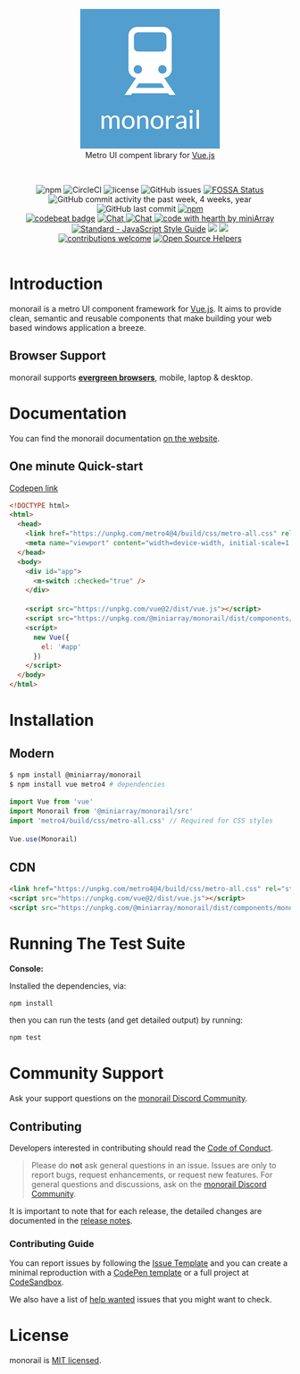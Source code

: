 <p align="center">
  <img src="./assets/logo.png" />
  <br>
  Metro UI compent library for <a href="https://vuejs.org">Vue.js</a>
</p>

<p><br></p>

<p align="center">
  <img src="https://img.shields.io/npm/v/@miniarray/monorail.svg" alt="npm" />
  <img src="https://img.shields.io/circleci/project/github/miniArray/monorail.svg" alt="CircleCI" />
  <img src="https://img.shields.io/github/license/miniArray/monorail.svg" alt="license" />
  <img src="https://img.shields.io/github/issues-raw/miniArray/monorail.svg" alt="GitHub issues" />
  <a href="https://app.fossa.io/projects/git%2Bgithub.com%2FminiArray%2Fmonorail?ref=badge_shield"><img src="https://app.fossa.io/api/projects/git%2Bgithub.com%2FminiArray%2Fmonorail.svg?type=shield" alt="FOSSA Status" /></a>
  <br>
  <img src="https://img.shields.io/github/commit-activity/y/miniArray/monorail.svg" alt="GitHub commit activity the past week, 4 weeks, year" />
  <img src="https://img.shields.io/github/last-commit/miniArray/monorail.svg" alt="GitHub last commit" />
  <a href="https://www.npmjs.com/package/@miniarray/monorail"><img src="https://img.shields.io/npm/dm/@miniarray/monorail.svg" alt="npm" /></a>
  <br>
  <a href="https://codebeat.co/projects/github-com-miniarray-monorail-master"><img src="https://codebeat.co/badges/83a1a3eb-c751-4782-b994-e2a16428a1b1" alt="codebeat badge" /></a>
  <a href="http://chat.monorail.rocks">
    <img src="https://img.shields.io/badge/chat-on%20discord-7289da.svg" alt="Chat">
  </a>
  <a href="./docs/donate.md">
    <img src="https://img.shields.io/badge/$-donate-ff69b4.svg?maxAge=2592000&style=flat" alt="Chat">
  </a>
  <a href="https://github.com/nhnent">
    <img src="https://img.shields.io/badge/%3C%2F%3E%20with%20%E2%99%A5%20by-miniArray-ff1414.svg" alt="code with hearth by miniArray">
  </a>
  <br>
  <a href="https://standardjs.com"><img src="https://img.shields.io/badge/code_style-standard-brightgreen.svg" alt="Standard - JavaScript Style Guide"></a>
  <a href="https://unpkg.com/@miniarray/monorail/dist/components/monorail.js"><img src="http://img.badgesize.io/https://unpkg.com/@miniarray/monorail/dist/components/monorail.js?compression=gzip"></a>
  <a href="https://codeclimate.com/github/miniArray/monorail/maintainability"><img src="https://api.codeclimate.com/v1/badges/91b2544d689f9c3cfbcb/maintainability" /></a>
  <br>
  <a href="https://github.com/miniArray/monorail/issues"><img src="https://img.shields.io/badge/contributions-welcome-brightgreen.svg?style=flat" alt="contributions welcome" /></a>
  <a href="https://www.codetriage.com/miniarray/monorail"><img src="https://www.codetriage.com/miniarray/monorail/badges/users.svg" alt="Open Source Helpers" /></a>
  <br>
  <br>
</p>


# Introduction

monorail is a metro UI component framework for [Vue.js](https://vuejs.com). It aims to provide clean, semantic and reusable components that make building your web based windows application a breeze.

## Browser Support

monorail supports **[evergreen browsers](https://www.techopedia.com/definition/31094/evergreen-browser)**, mobile, laptop & desktop.

# Documentation

You can find the monorail documentation [on the website](http://monorail.rocks).

## One minute Quick-start

[Codepen link](http://starter.monorail.rocks)
```html
<!DOCTYPE html>
<html>
  <head>
    <link href="https://unpkg.com/metro4@4/build/css/metro-all.css" rel="stylesheet" />
    <meta name="viewport" content="width=device-width, initial-scale=1, maximum-scale=1, user-scalable=no, minimal-ui">
  </head>
  <body>
    <div id="app">
      <m-switch :checked="true" />
    </div>

    <script src="https://unpkg.com/vue@2/dist/vue.js"></script>
    <script src="https://unpkg.com/@miniarray/monorail/dist/components/monorail.js"></script>
    <script>
      new Vue({
        el: '#app'
      })
    </script>
  </body>
</html>
```

# Installation

## Modern

```bash
$ npm install @miniarray/monorail
$ npm install vue metro4 # dependencies
```

```js static
import Vue from 'vue'
import Monorail from '@miniarray/monorail/src'
import 'metro4/build/css/metro-all.css' // Required for CSS styles

Vue.use(Monorail)
```

## CDN
```html
<link href="https://unpkg.com/metro4@4/build/css/metro-all.css" rel="stylesheet" />
<script src="https://unpkg.com/vue@2/dist/vue.js"></script>
<script src="https://unpkg.com/@miniarray/monorail/dist/components/monorail.js"></script>
```

# Running The Test Suite

**Console:**

Installed the dependencies, via:

```bash
npm install
```

then you can run the tests (and get detailed output) by running:

```bash
npm test
```

# Community Support

Ask your support questions on the [monorail Discord Community](http://chat.monorail.rocks).

## Contributing

Developers interested in contributing should read the [Code of Conduct](./docs/code_of_conduct.md).

> Please do **not** ask general questions in an issue. Issues are only to report bugs, request
  enhancements, or request new features. For general questions and discussions, ask on the [monorail Discord Community](http://chat.monorail.rocks).

It is important to note that for each release, the detailed changes are documented in the [release notes](http://releases.monorail.rocks).

### Contributing Guide

You can report issues by following the [Issue Template](http://issues.monorail.rocks) and you can create a minimal reproduction with a [CodePen template](http://template.monorail.rocks) or a full project at [CodeSandbox](https://codesandbox.io/s/vue).

We also have a list of [help wanted](http://help.monorail.rocks) issues that you might want to check.

# License

monorail is [MIT licensed](./LICENSE).